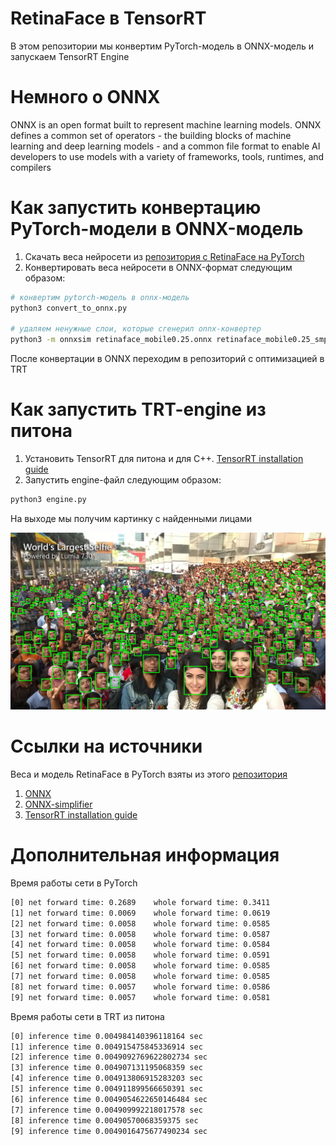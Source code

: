 # RetinaFace в TensorRT

В этом репозитории мы конвертим PyTorch-модель в ONNX-модель и запускаем TensorRT Engine

# Немного о ONNX

ONNX is an open format built to represent machine learning models. ONNX defines a common set of operators - the building blocks of machine learning and deep learning models - and a common file format to enable AI developers to use models with a variety of frameworks, tools, runtimes, and compilers

# Как запустить конвертацию PyTorch-модели в ONNX-модель

1. Скачать веса нейросети из [репозитория с RetinaFace на PyTorch](https://github.com/biubug6/Pytorch_Retinaface)
2. Конвертировать веса нейросети в ONNX-формат следующим образом:
```bash
# конвертим pytorch-модель в onnx-модель
python3 convert_to_onnx.py

# удаляем ненужные слои, которые сгенерил onnx-конвертер
python3 -m onnxsim retinaface_mobile0.25.onnx retinaface_mobile0.25_smpl.onnx
```   
После конвертации в ONNX переходим в репозиторий с оптимизацией в TRT

# Как запустить TRT-engine из питона

1. Установить TensorRT для питона и для С++. [TensorRT installation guide](https://docs.nvidia.com/deeplearning/tensorrt/install-guide/index.html)
2. Запустить engine-файл следующим образом:
```bash
python3 engine.py
```

На выходе мы получим картинку с найденными лицами

![GitHub Logo](prediction.jpg)

# Ссылки на источники

Веса и модель RetinaFace в PyTorch взяты из этого [репозитория](https://github.com/biubug6/Pytorch_Retinaface) 

1. [ONNX](https://onnx.ai/)
2. [ONNX-simplifier](https://github.com/daquexian/onnx-simplifier)
3. [TensorRT installation guide](https://docs.nvidia.com/deeplearning/tensorrt/install-guide/index.html)

# Дополнительная информация

Время работы сети в PyTorch
```bash
[0] net forward time: 0.2689    whole forward time: 0.3411
[1] net forward time: 0.0069    whole forward time: 0.0619
[2] net forward time: 0.0058    whole forward time: 0.0585
[3] net forward time: 0.0058    whole forward time: 0.0587
[4] net forward time: 0.0058    whole forward time: 0.0584
[5] net forward time: 0.0058    whole forward time: 0.0591
[6] net forward time: 0.0058    whole forward time: 0.0585
[7] net forward time: 0.0058    whole forward time: 0.0585
[8] net forward time: 0.0057    whole forward time: 0.0586
[9] net forward time: 0.0057    whole forward time: 0.0581
```

Время работы сети в TRT из питона
```bash
[0] inference time 0.004984140396118164 sec
[1] inference time 0.004915475845336914 sec
[2] inference time 0.0049092769622802734 sec
[3] inference time 0.004907131195068359 sec
[4] inference time 0.004913806915283203 sec
[5] inference time 0.004911899566650391 sec
[6] inference time 0.0049054622650146484 sec
[7] inference time 0.004909992218017578 sec
[8] inference time 0.00490570068359375 sec
[9] inference time 0.0049016475677490234 sec
```
